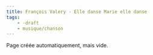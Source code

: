 ```yaml
---
title: François Valery - Elle danse Marie elle danse
tags:
    - -draft
    - musique/chanson
---
```


Page créée automatiquement, mais vide.

